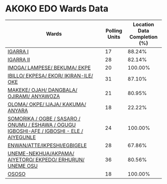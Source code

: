 
# AKOKO EDO Wards Data

| Wards | Polling Units | Location Data Completion (%) |
| ---- | ----- | ------- |
| [IGARRA I](./wards/2606-igarra-i) | 17 | 88.24% |
| [IGARRA II](./wards/2607-igarra-ii) | 28 | 82.14% |
| [IMOGA/ LAMPESE/ BEKUMA/ EKPE](./wards/2608-imoga/-lampese/-bekuma/-ekpe) | 20 | 100.00% |
| [IBILLO/ EKPESA/ EKOR/ IKIRAN-ILE/ OKE](./wards/2609-ibillo/-ekpesa/-ekor/-ikiran-ile/-oke) | 31 | 87.10% |
| [MAKEKE/ OJAH/ DANGBALA/ OJIRAMI/ ANYAWOZA](./wards/2610-makeke/-ojah/-dangbala/-ojirami/-anyawoza) | 21 | 80.95% |
| [OLOMA/ OKPE/ IJAJA/ KAKUMA/ ANYARA](./wards/2611-oloma/-okpe/-ijaja/-kakuma/-anyara) | 18 | 22.22% |
| [SOMORIKA / OGBE / SASARO / ONUMU / ESHAWA / OGUGU IGBOSHI-AFE / IGBOSHI - ELE / AIYEGUNLE](./wards/2612-somorika-/-ogbe-/-sasaro-/-onumu-/-eshawa-/-ogugu-igboshi-afe-/-igboshi-ele-/-aiyegunle) | 24 | 100.00% |
| [ENWAN/ATTE/IKPESHI/EGBIGELE](./wards/2613-enwan/atte/ikpeshi/egbigele) | 28 | 67.86% |
| [UNEME-NEKHUA/AKPAMA/ AIYETORO/ EKPEDO/ ERHURUN/ UNEME OSU](./wards/2614-uneme-nekhua/akpama/-aiyetoro/-ekpedo/-erhurun/-uneme-osu) | 36 | 80.56% |
| [OSOSO](./wards/2615-ososo) | 18 | 100.00% |




